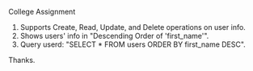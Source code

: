 College Assignment

1. Supports Create, Read, Update, and Delete operations on user info.
2. Shows users' info in "Descending Order of 'first_name'".
3. Query userd: "SELECT * FROM users ORDER BY first_name DESC".

Thanks.
